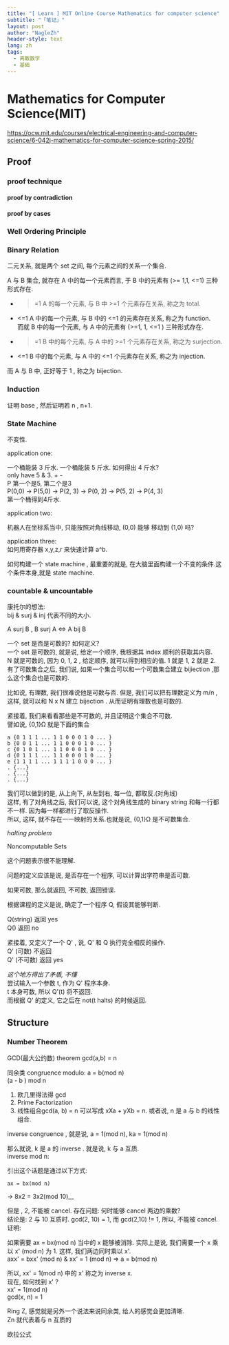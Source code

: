 ```yaml
---
title: "[ Learn ] MIT Online Course Mathematics for computer science"
subtitle: "「笔记」"
layout: post
author: "NagleZh"
header-style: text
lang: zh
tags:
  - 离散数学
  - 基础
---
```


# Mathematics for Computer Science(MIT)
https://ocw.mit.edu/courses/electrical-engineering-and-computer-science/6-042j-mathematics-for-computer-science-spring-2015/


## Proof
### proof technique

#### proof by contradiction
#### proof by cases

### Well Ordering Principle
### Binary Relation
二元关系, 就是两个 set 之间, 每个元素之间的关系一个集合.

A 与 B 集合, 就存在 A 中的每一个元素而言, 于 B 中的元素有 (>= 1,1, <=1) 三种形式存在.   
- >=1 A 的每一个元素, 与 B 中 >=1 个元素存在关系, 称之为 total.  
- <=1 A 中的每一个元素, 与 B 中的 <=1 的元素存在关系, 称之为 function.  
而就 B 中的每一个元素, 与 A 中的元素有 (>=1, 1, <=1 ) 三种形式存在.  
- >=1 B 中的每个元素, 与 A 中的 >=1 个元素存在关系, 称之为 surjection.  
- <=1 B 中的每个元素, 与 A 中的 <=1 个元素存在关系, 称之为 injection.  

而 A 与 B 中, 正好等于 1 , 称之为 bijection.  

### Induction
证明  base , 然后证明若 n , n+1.  

### State Machine

不变性.  

application one:  

一个桶能装 3 斤水. 一个桶能装 5 斤水. 如何得出 4 斤水?  
only have 5 & 3. + -  
P 第一个是5, 第二个是3  
P(0,0) -> P(5,0) -> P(2, 3) -> P(0, 2) -> P(5, 2) -> P(4, 3)  
第一个桶得到4斤水.  

application two:  

机器人在坐标系当中, 只能按照对角线移动, (0,0) 能够 移动到 (1,0) 吗?   

application three:  
如何用寄存器 x,y,z,r 来快速计算 a^b.  

如何构建一个 state machine , 最重要的就是, 在大脑里面构建一个不变的条件.这个条件本身,就是 state machine.  

### countable & uncountable

康托尔的想法:  
bij & surj & inj 代表不同的大小.  

A surj B , B surj A <=> A bij B  

一个 set 是否是可数的? 如何定义?   
一个 set 是可数的, 就是说, 给定一个顺序, 我根据其 index 顺利的获取其内容.  
N 就是可数的, 因为 0, 1, 2 , 给定顺序, 就可以得到相应的值. 1 就是 1, 2 就是 2.  
有了可数集合之后, 我们说, 如果一个集合可以和一个可数集合建立 bijiection ,那么这个集合也是可数的.  

比如说, 有理数, 我们很难说他是可数与否. 但是, 我们可以把有理数定义为 m/n , 这样, 就可以和 N x N 建立 bijection . 从而证明有理数也是可数的.  

紧接着, 我们来看看那些是不可数的, 并且证明这个集合不可数.  
譬如说, {0,1}Ω 就是下面的集合  
```
a {0 1 1 1 ... 1 1 0 0 0 1 0 ... }
b {0 0 1 1 ... 1 1 0 0 0 1 0 ... }
c {0 1 0 1 ... 1 1 0 0 0 1 0 ... }
d {0 1 1 1 ... 1 1 0 0 0 1 0 ... }
e {1 1 1 1 ... 1 1 1 1 0 0 0 ... }
. {...}
. {...}
. {...}
```

我们可以做到的是, 从上向下, 从左到右, 每一位, 都取反.(对角线)  
这样, 有了对角线之后, 我们可以说, 这个对角线生成的 binary string 和每一行都不一样. 因为每一样都进行了取反操作.  
所以, 这样, 就不存在一一映射的关系.也就是说, {0,1}Ω 是不可数集合.  

*halting problem*

Noncomputable Sets  

这个问题表示很不能理解.  

问题的定义应该是说, 是否存在一个程序, 可以计算出字符串是否可数.  

如果可数, 那么就返回, 不可数, 返回错误.  

根据课程的定义是说, 确定了一个程序 Q, 假设其能够判断.  

Q(string) 返回 yes  
Q() 返回 no  

紧接着, 又定义了一个 Q' , 说, Q' 和 Q 执行完全相反的操作.   
Q' (可数) 不返回  
Q' (不可数) 返回 yes  

_这个地方得出了矛盾, 不懂_  
尝试输入一个参数 t, 作为 Q' 程序本身.   
t 本身可数, 所以 Q'(t) 将不返回.  
而根据 Q' 的定义, 它之后在 not(t halts) 的时候返回.  

## Structure

### Number Theorem 

GCD(最大公约数) theorem gcd(a,b) = n  

同余类 congruence modulo: a = b(mod n)  
(a - b ) mod n  

1. 欧几里得法得 gcd 
2. Prime Factorization
3. 线性组合gcd(a, b) = n 可以写成 xXa + yXb = n. 或者说, n 是 a 与 b 的线性组合.

inverse congruence , 就是说, a = 1(mod n), ka = 1(mod n)  

那么就说, k 是 a 的 inverse . 就是说, k 与 a 互质.  
inverse mod n:  

引出这个话题是通过以下方式:  

    ax = bx(mod n)  
->  8x2 = 3x2(mod 10)__

但是 , 2, 不能被 cancel. 存在问题: 何时能够 cancel 两边的乘数?  
结论是: 2 与 10 互质时. gcd(2, 10) = 1, 而 gcd(2,10) != 1, 所以, 不能被 cancel.  
证明:  

如果需要 ax = bx(mod n) 当中的 x 能够被消除. 实际上是说, 我们需要一个 x 乘以 x' (mod n) 为 1. 这样, 我们两边同时乘以 x'.  
axx' = bxx' (mod n) & xx' = 1 (mod n) => a = b(mod n)  

所以, xx' = 1(mod n) 中的 x' 称之为 inverse x.  
现在, 如何找到 x' ?  
xx' = 1(mod n)  
gcd(x, n) = 1  

Ring Z, 感觉就是另外一个说法来说同余类, 给人的感觉会更加清晰.  
Zn 就代表着与 n 互质的  

欧拉公式
